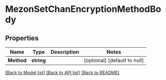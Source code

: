 # MezonSetChanEncryptionMethodBody

## Properties
Name | Type | Description | Notes
------------ | ------------- | ------------- | -------------
**Method** | **string** |  | [optional] [default to null]

[[Back to Model list]](../README.md#documentation-for-models) [[Back to API list]](../README.md#documentation-for-api-endpoints) [[Back to README]](../README.md)


